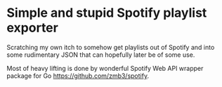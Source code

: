 # Simple and stupid Spotify playlist exporter

Scratching my own itch to somehow get playlists out of Spotify and into some rudimentary
JSON that can hopefully later be of some use.

Most of heavy lifting is done by wonderful Spotify Web API wrapper package for Go
https://github.com/zmb3/spotify.
